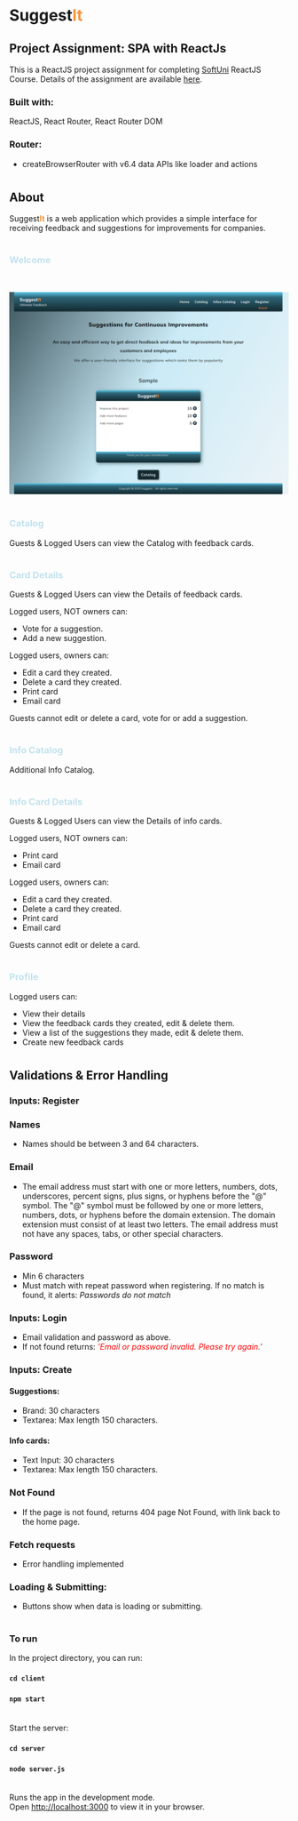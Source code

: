 # Suggest<span style="color:#F79234">**It**</span>
## **Project Assignment: SPA with ReactJs**


This is a ReactJS project assignment for completing [SoftUni](https://softuni.bg/)
ReactJS Course. Details of the assignment are available [here](https://github.com/zhenyahodges/SoftUni-Courses/blob/main/Front_End/REACT/REACT-PROJECT/ReactJS-Project-Assignment.docx).

 ### **Built with:**

 ReactJS, React Router, React Router DOM
### **Router:**

 * createBrowserRouter  with v6.4 data APIs like loader and actions
#
## **About**
Suggest<span style="color:#F79234">**It**</span> is a web application which provides a simple interface for receiving feedback and suggestions for improvements for companies.
#

### <span style="color:#c2e2ee">**Welcome**</span>
<br>

![alt text](./readme-res/SuggestIt-Welcome-View.png "Welcome View")

#
### <span style="color:#c2e2ee">Catalog</span>

Guests & Logged Users can view the Catalog with feedback cards.
#
### <span style="color:#c2e2ee">**Card Details**</span>
Guests & Logged Users can view the Details of feedback cards.

Logged users, NOT owners can:
* Vote for a suggestion.
* Add a new suggestion.

Logged users, owners can:
* Edit a card they created.
* Delete a card they created.
* Print card
* Email card

Guests cannot edit or delete a card, vote for or add a suggestion.
#
### <span style="color:#c2e2ee">**Info Catalog**</span>
Additional Info Catalog.
#
### <span style="color:#c2e2ee">**Info Card Details**</span>
Guests & Logged Users can view the Details of info cards.

Logged users, NOT owners can:
* Print card
* Email card

Logged users, owners can:
* Edit a card they created.
* Delete a card they created.
* Print card
* Email card

Guests cannot edit or delete a card.
#
### <span style="color:#c2e2ee">**Profile**</span>
Logged users can:
* View their details
* View the feedback cards they created, edit & delete them.
* View a list of the suggestions they made, edit & delete them.
* Create new feedback cards


#
## **Validations & Error Handling**

### **Inputs: Register**

### Names
* Names should be between 3 and 64  characters.

### Email
* The email address must start with one or more letters, numbers, dots, underscores, percent signs, plus signs, or hyphens before the "@" symbol.
The "@" symbol must be followed by one or more letters, numbers, dots, or hyphens before the domain extension.
The domain extension must consist of at least two letters.
The email address must not have any spaces, tabs, or other special characters.

### Password
* Min 6 characters
* Must match with repeat password when registering. If no match is found, it alerts: *Passwords do not match*

### **Inputs:  Login**
* Email validation and password as above.
* If not found returns: <span style="color:red">*'Email or password invalid. Please try again.'*</span>

### **Inputs:  Create**
#### **Suggestions**:
* Brand: 30 characters
* Textarea: Max length 150 characters.

####  **Info cards**:
* Text Input: 30 characters
* Textarea: Max length 150 characters.

### **Not Found**
* If the page is not found, returns 404 page Not Found, with link back to the home page.

### **Fetch requests**
* Error handling implemented

### **Loading & Submitting:**
* Buttons show when data is loading or submitting.
#
### **To run**

In the project directory, you can run:

#### `cd client`
#### `npm start`
\
Start the server:
#### `cd server`
#### `node server.js`

\
Runs the app in the development mode.\
Open [http://localhost:3000](http://localhost:3000) to view it in your browser.
#



